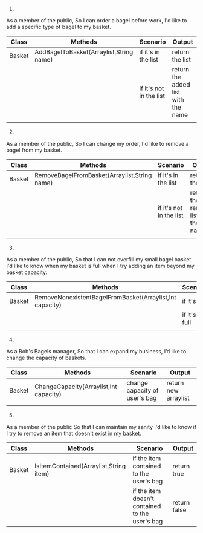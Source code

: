1.
As a member of the public,
So I can order a bagel before work,
I'd like to add a specific type of bagel to my basket.

| Class  | Methods                            | Scenario                | Output                              |
|--------|------------------------------------|-------------------------|-------------------------------------|
| Basket | AddBagelToBasket(Arraylist<String>,String name) | if it's in the list     | return the list                     |
|        |                                    | if it's not in the list | return the added list with the name |
|        |                                    |                         |                                     |


2.
As a member of the public,
So I can change my order,
I'd like to remove a bagel from my basket.

| Class  | Methods                               | Scenario                | Output                                |
|--------|---------------------------------------|-------------------------|---------------------------------------|
| Basket |RemoveBagelFromBasket(Arraylist<String>,String name) | if it's in the list     | return the list                       |
|        |                                       | if it's not in the list | return the removed list with the name |
|        |                                       |                         |                                       |


3.
As a member of the public,
So that I can not overfill my small bagel basket
I'd like to know when my basket is full when I try adding an item beyond my basket capacity.

| Class  | Methods                                      | Scenario         | Output       |
|--------|----------------------------------------------|------------------|--------------|
| Basket | RemoveNonexistentBagelFromBasket(Arraylist<String>,Int capacity) | if it's full     | return true  |
|        |                                              | if it's not full | return false |
|        |                                              |                  |              |


4.
As a Bob's Bagels manager,
So that I can expand my business,
I’d like to change the capacity of baskets.

| Class  | Methods                                        | Scenario                      | Output               |
|--------|------------------------------------------------|-------------------------------|----------------------|
| Basket | ChangeCapacity(Arraylist<String>,Int capacity) | change capacity of user's bag | return new arraylist |
|        |                                                |                               |                      |


5.
As a member of the public
So that I can maintain my sanity
I'd like to know if I try to remove an item that doesn't exist in my basket.

| Class  | Methods                                        | Scenario                                         | Output       |
|--------|------------------------------------------------|--------------------------------------------------|--------------|
| Basket | IsItemContained(Arraylist<String>,String item) | if the item contained to the user's bag          | return true  |
|        |                                                | if the item  doesn't contained to the user's bag | return false |
